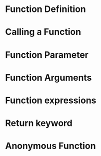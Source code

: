 # Function Definition
# Calling a Function
# Function Parameter
# Function Arguments
# Function expressions
# Return keyword
# Anonymous Function